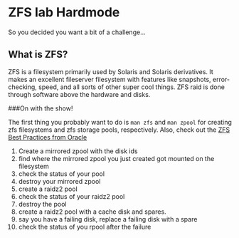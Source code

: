 ZFS lab Hardmode
================

So you decided you want a bit of a challenge...

What is ZFS?
------------

ZFS is a filesystem primarily used by Solaris and Solaris derivatives. It makes an excellent fileserver filesystem with features like snapshots, error-checking, speed, and all sorts of other super cool things. ZFS raid is done through software above the hardware and disks.

###On with the show!

The first thing you probably want to do is `man zfs` and `man zpool` for creating zfs filesystems and zfs storage pools, respectively. Also, check out the [ZFS Best Practices from Oracle][ZFS]

1. Create a mirrored zpool with the disk ids
2. find where the mirrored zpool you just created got mounted on the filesystem
3. check the status of your pool
4. destroy your mirrored zpool
5. create a raidz2 pool
6. check the status of your raidz2 pool
7. destroy the pool 
8. create a raidz2 pool with a cache disk and spares.
9. say you have a failing disk, replace a failing disk with a spare
10. check the status of you rpool after the failure 


[ZFS]:http://docs.oracle.com/cd/E23824_01/html/E24456/storage-4.html
